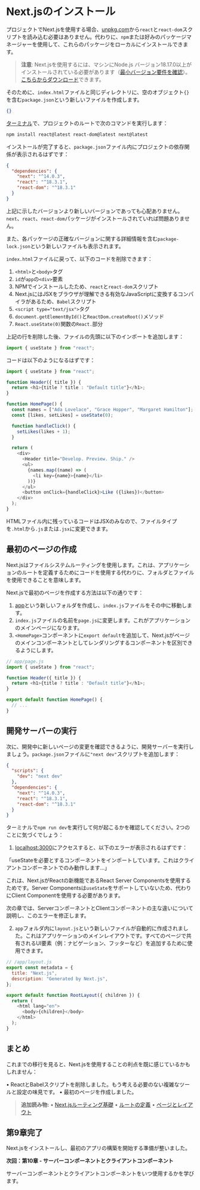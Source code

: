 # Next.jsのインストール

プロジェクトでNext.jsを使用する場合、[unpkg.com](http://unpkg.com/)から`react`と`react-dom`スクリプトを読み込む必要はありません。代わりに、`npm`または好みのパッケージマネージャーを使用して、これらのパッケージをローカルにインストールできます。

> **注意**: Next.jsを使用するには、マシンにNode.js バージョン18.17.0以上がインストールされている必要があります（[最小バージョン要件を確認](https://nextjs.org/docs/getting-started/installation)）。[こちらからダウンロード](https://nodejs.org/en/)できます。

そのために、`index.html`ファイルと同じディレクトリに、空のオブジェクト`{}`を含む`package.json`という新しいファイルを作成します。

```json
{}
```

[ターミナル](https://code.visualstudio.com/docs/terminal/basics)で、プロジェクトのルートで次のコマンドを実行します：

```bash
npm install react@latest react-dom@latest next@latest
```

インストールが完了すると、`package.json`ファイル内にプロジェクトの依存関係が表示されるはずです：

```json
{
  "dependencies": {
    "next": "^14.0.3",
    "react": "^18.3.1",
    "react-dom": "^18.3.1"
  }
}
```

上記に示したバージョンより新しいバージョンであっても心配ありません。`next`、`react`、`react-dom`パッケージがインストールされていれば問題ありません。

また、各パッケージの正確なバージョンに関する詳細情報を含む`package-lock.json`という新しいファイルも表示されます。

`index.html`ファイルに戻って、以下のコードを削除できます：

1. `<html>`と`<body>`タグ
2. `id`が`app`の`<div>`要素
3. NPMでインストールしたため、`react`と`react-dom`スクリプト
4. Next.jsにはJSXをブラウザが理解できる有効なJavaScriptに変換するコンパイラがあるため、`Babel`スクリプト
5. `<script type="text/jsx">`タグ
6. `document.getElementById()`と`ReactDom.createRoot()`メソッド
7. `React.useState(0)`関数の`React.`部分

上記の行を削除した後、ファイルの先頭に以下のインポートを追加します：

```javascript
import { useState } from "react";
```

コードは以下のようになるはずです：

```javascript
import { useState } from "react";

function Header({ title }) {
  return <h1>{title ? title : "Default title"}</h1>;
}

function HomePage() {
  const names = ["Ada Lovelace", "Grace Hopper", "Margaret Hamilton"];
  const [likes, setLikes] = useState(0);

  function handleClick() {
    setLikes(likes + 1);
  }

  return (
    <div>
      <Header title="Develop. Preview. Ship." />
      <ul>
        {names.map((name) => (
          <li key={name}>{name}</li>
        ))}
      </ul>
      <button onClick={handleClick}>Like ({likes})</button>
    </div>
  );
}
```

HTMLファイル内に残っているコードはJSXのみなので、ファイルタイプを`.html`から`.js`または`.jsx`に変更できます。

## 最初のページの作成

Next.jsはファイルシステムルーティングを使用します。これは、アプリケーションのルートを定義するためにコードを使用する代わりに、フォルダとファイルを使用できることを意味します。

Next.jsで最初のページを作成する方法は以下の通りです：

1. [app](https://nextjs.org/docs/app/building-your-application/routing#the-app-router)という新しいフォルダを作成し、`index.js`ファイルをその中に移動します。
2. `index.js`ファイルの名前を`page.js`に変更します。これがアプリケーションのメインページになります。
3. `<HomePage>`コンポーネントに`export default`を追加して、Next.jsがページのメインコンポーネントとしてレンダリングするコンポーネントを区別できるようにします。

```javascript
// app/page.js
import { useState } from "react";

function Header({ title }) {
  return <h1>{title ? title : "Default title"}</h1>;
}

export default function HomePage() {
  // ...
}
```

## 開発サーバーの実行

次に、開発中に新しいページの変更を確認できるように、開発サーバーを実行しましょう。`package.json`ファイルに`"next dev"`スクリプトを追加します：

```json
{
  "scripts": {
    "dev": "next dev"
  },
  "dependencies": {
    "next": "^14.0.3",
    "react": "^18.3.1",
    "react-dom": "^18.3.1"
  }
}
```

ターミナルで`npm run dev`を実行して何が起こるかを確認してください。2つのことに気づくでしょう：

1. [localhost:3000](http://localhost:3000/)にアクセスすると、以下のエラーが表示されるはずです：

「useStateを必要とするコンポーネントをインポートしています。これはクライアントコンポーネントでのみ動作します...」

これは、Next.jsがReactの新機能であるReact Server Componentsを使用するためです。Server Componentsは`useState`をサポートしていないため、代わりにClient Componentを使用する必要があります。

次の章では、ServerコンポーネントとClientコンポーネントの主な違いについて説明し、このエラーを修正します。

2. `app`フォルダ内に`layout.js`という新しいファイルが自動的に作成されました。これはアプリケーションのメインレイアウトです。すべてのページで共有されるUI要素（例：ナビゲーション、フッターなど）を追加するために使用できます。

```javascript
// /app/layout.js
export const metadata = {
  title: "Next.js",
  description: "Generated by Next.js",
};

export default function RootLayout({ children }) {
  return (
    <html lang="en">
      <body>{children}</body>
    </html>
  );
}
```

## まとめ

これまでの移行を見ると、Next.jsを使用することの利点を既に感じているかもしれません：

• ReactとBabelスクリプトを削除しました。もう考える必要のない複雑なツールと設定の味見です。
• 最初のページを作成しました。

> **追加読み物:**
> • [Next.jsルーティング基礎](https://nextjs.org/docs/app/building-your-application/routing)
> • [ルートの定義](https://nextjs.org/docs/app/building-your-application/routing/defining-routes)
> • [ページとレイアウト](https://nextjs.org/docs/app/building-your-application/routing/pages-and-layouts)

## 第9章完了

Next.jsをインストールし、最初のアプリの構築を開始する準備が整いました。

**次回：第10章 - サーバーコンポーネントとクライアントコンポーネント**

サーバーコンポーネントとクライアントコンポーネントをいつ使用するかを学びます。
